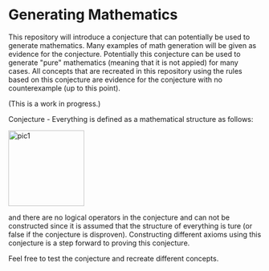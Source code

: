 # Generating Mathematics

This repository will introduce a conjecture that can potentially be used to generate mathematics. Many examples of math generation will be given as evidence for the conjecture. Potentially this conjecture can be used to generate "pure" mathematics (meaning that it is not appied) for many cases. All concepts that are recreated in this repository using the rules based on this conjecture are evidence for the conjecture with no counterexample (up to this point).

(This is a work in progress.)

Conjecture - Everything is defined as a mathematical structure as follows:

<img width="151" alt="pic1" src="https://github.com/user-attachments/assets/840120cc-484e-420d-96f9-bcd0693dde3b" />


and there are no logical operators in the conjecture and can not be constructed since it is assumed that the structure of everything is ture (or false if the conjecture is disproven). Constructing different axioms using this conjecture is a step forward to proving this conjecture.

Feel free to test the conjecture and recreate different concepts.
